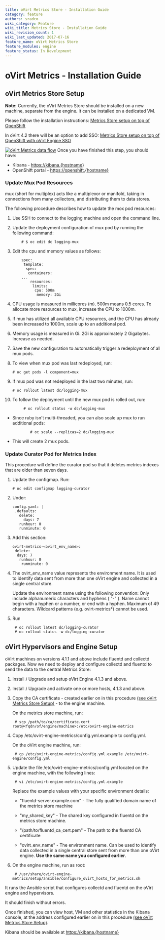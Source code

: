 ```yaml
---
title: oVirt Metrics Store - Installation Guide
category: feature
authors: sradco
wiki_category: Feature
wiki_title: Metrics Store - Installation Guide
wiki_revision_count: 1
wiki_last_updated: 2017-07-16
feature_name: oVirt Metrics Store
feature_modules: engine
feature_status: In Development
---
```

# oVirt Metrics - Installation Guide

## oVirt Metrics Store Setup

**Note:** Currently, the oVirt Metrics Store should be installed on a new machine, separate from the engine.
It can be installed on a dedicated VM.

Please follow the installation instructions: [Metrics Store setup on top of OpenShift](https://github.com/ViaQ/Main/blob/master/README-mux.md)

In oVirt 4.2 there will be an option to add SSO: [Metrics Store setup on top of OpenShift with oVirt Engine SSO](https://www.ovirt.org/blog/2017/05/openshift-openId-integration-with-engine-sso/)


[![oVirt Metrics data flow](/images/wiki/oVirtMetricsDataFlow.jpg)](images/wiki/oVirtMetricsDataFlow.jpg)
Once you have finished this step, you should have:

  * Kibana - <https://kibana.{hostname}>
  * OpenShift portal - <https://openshift.{hostname}>



### Update Mux Pod Resources

mux (short for multiplex) acts like a multiplexor or manifold,
taking in connections from many collectors, and distributing them to data
stores.

The following procedure describes how to update the mox pod resources:

1. Use SSH to connect to the logging machine and open the command line.

2. Update the deployment configuration of mux pod by running the following command:

           # $ oc edit dc logging-mux

3. Edit the cpu and memory values as follows:

           spec:
            template:
             spec:
              containers:
           ...
               resources:
                limits:
                 cpu: 500m
                  memory: 2Gi

4. CPU usage is measured in millicores (m). 500m means 0.5 cores. To allocate more resources to mux, increase the CPU to 1000m.

5. If mux has utilized all available CPU resources, and the CPU has already been increased to 1000m, scale up to an additional pod.

6. Memory usage is measured in Gi. 2Gi is approximately 2 Gigabytes. Increase as needed.

7. Save the new configuration to automatically trigger a redeployment of all mux pods.

8. To view when mux pod was last redeployed, run:

       # oc get pods -l component=mux

9. If mux pod was not redeployed in the last two minutes, run:

       # oc rollout latest dc/logging-mux

10. To follow the deployment until the new mux pod is rolled out, run:

             # oc rollout status -w dc/logging-mux

* Since ruby isn't multi-threaded, you can also scale up mux to run additional pods:

              # oc scale --replicas=2 dc/logging-mux

* This will create 2 mux pods.



### Update Curator Pod for Metrics Index

This procedure will define the curator pod so that it deletes metrics indexes that are older than seven days.

1. Update the configmap. Run:

       # oc edit configmap logging-curator


2. Under:

       config.yaml: |
        .defaults:
          delete:
            days: 7
          runhour: 0
          runminute: 0

4. Add this section:

       ovirt-metrics-<ovirt_env_name>:
        delete:
         days: 7
          runhour: 0
           runminute: 0


5. The ovirt_env_name value represents the environment name. It is used to identify data sent from more than one oVirt engine and collected in a single central store.

   Update the environment name using the following convention: Only include alphanumeric characters and hyphens ( "-" ). Name cannot begin with a hyphen or a number,
   or end with a hyphen. Maximum of 49 characters. Wildcard patterns (e.g. ovirt-metrics*) cannot be used.

6. Run

        # oc rollout latest dc/logging-curator
        # oc rollout status -w dc/logging-curator



## oVirt Hypervisors and Engine Setup ##

oVirt machines on versions 4.1.1 and above include fluentd and collectd packages.
Now we need to deploy and configure collectd and fluentd to send the data to the central Metrics Store:

1. Install / Upgrade and setup oVirt Engine 4.1.3 and above.

2. Install / Upgrade and activate one or more hosts, 4.1.3 and above.

3. Copy the CA certificate - created earlier on in this procedure [(see oVirt Metrics Store Setup)](https://github.com/ViaQ/Main/blob/master/README-mux.md#getting-the-shared_key-and-ca-cert) - to the engine machine.


   On the metrics store machine, run:

        # scp /path/to/ca/certificate.cert root@<fqdn/of/engine/machine>:/etc/ovirt-engine-metrics

4. Copy  /etc/ovirt-engine-metrics/config.yml.example  to config.yml.

   On the oVirt engine machine, run:

        # cp /etc/ovirt-engine-metrics/config.yml.example /etc/ovirt-engine/config.yml

5. Update the file /etc/ovirt-engine-metrics/config.yml located on the engine machine, with the following lines:

        # vi /etc/ovirt-engine-metrics/config.yml.example

    Replace the example values with your specific environment details:

     * "fluentd-server.example.com" - The fully qualified domain name of the metrics store machine

     * "my_shared_key" - The shared key configured in fluentd on the metrics store machine.

     * "/path/to/fluentd_ca_cert.pem" - The path to the fluentd CA certificate

     * "ovirt_env_name" - The environment name. Can be used to identify data collected in a single central store sent from more than one oVirt engine. **Use the same name you configured earlier**.

6. On the engine machine, run as root:

        # /usr/share/ovirt-engine-metrics/setup/ansible/configure_ovirt_hosts_for_metrics.sh

It runs the Ansible script that configures collectd and fluentd on the oVirt engine and hypervisors.

It should finish without errors.

Once finished, you can view host, VM and other statistics in the Kibana console, at the address configured earlier on in this procedure [(see oVirt Metrics Store Setup)](https://github.com/ViaQ/Main/blob/master/README-mux.md#running-kibana).

Kibana should be available at <https://kibana.{hostname}>

